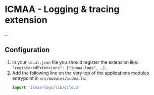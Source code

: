 # ICMAA - Logging & tracing extension

...

## Configuration

1. In your `local.json` file you should register the extension like:
   `"registeredExtensions": ["icmaa-logs", …],`
2. Add the following line on the very top of the applications modules entrypoint in `src/modules/index.ts`:
   ```ts
   import 'icmaa-logs/lib/gcloud'
   ```
